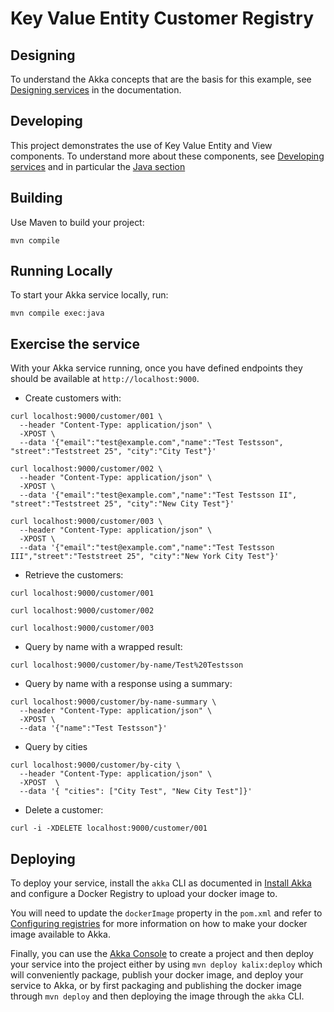# Key Value Entity Customer Registry

## Designing

To understand the Akka concepts that are the basis for this example, see [Designing services](https://docs.kalix.io/java/development-process.html) in the documentation.

## Developing

This project demonstrates the use of Key Value Entity and View components.
To understand more about these components, see [Developing services](https://docs.kalix.io/services/)
and in particular the [Java section](https://docs.kalix.io/java/)

## Building

Use Maven to build your project:

```shell
mvn compile
```

## Running Locally

To start your Akka service locally, run:

```shell
mvn compile exec:java
```


## Exercise the service

With your Akka service running, once you have defined endpoints they should be available at `http://localhost:9000`.

* Create customers with:

```shell
curl localhost:9000/customer/001 \
  --header "Content-Type: application/json" \
  -XPOST \
  --data '{"email":"test@example.com","name":"Test Testsson", "street":"Teststreet 25", "city":"City Test"}'
```

```shell
curl localhost:9000/customer/002 \
  --header "Content-Type: application/json" \
  -XPOST \
  --data '{"email":"test@example.com","name":"Test Testsson II", "street":"Teststreet 25", "city":"New City Test"}'
```


```shell
curl localhost:9000/customer/003 \
  --header "Content-Type: application/json" \
  -XPOST \
  --data '{"email":"test@example.com","name":"Test Testsson III","street":"Teststreet 25", "city":"New York City Test"}'
```

* Retrieve the customers:

```shell
curl localhost:9000/customer/001 
```

```shell
curl localhost:9000/customer/002
```

```shell
curl localhost:9000/customer/003
```

* Query by name with a wrapped result:

```shell
curl localhost:9000/customer/by-name/Test%20Testsson
```

* Query by name with a response using a summary:

```shell
curl localhost:9000/customer/by-name-summary \
  --header "Content-Type: application/json" \
  -XPOST \
  --data '{"name":"Test Testsson"}'
```

* Query by cities
```shell
curl localhost:9000/customer/by-city \
  --header "Content-Type: application/json" \
  -XPOST  \
  --data '{ "cities": ["City Test", "New City Test"]}'
```

* Delete a customer:

```shell
curl -i -XDELETE localhost:9000/customer/001
```

## Deploying

To deploy your service, install the `akka` CLI as documented in
[Install Akka](https://docs.kalix.io/kalix/install-kalix.html)
and configure a Docker Registry to upload your docker image to.

You will need to update the `dockerImage` property in the `pom.xml` and refer to
[Configuring registries](https://doc.akka.io/operations/container-registries.html)
for more information on how to make your docker image available to Akka.

Finally, you can use the [Akka Console](https://console.kalix.io)
to create a project and then deploy your service into the project either by using `mvn deploy kalix:deploy` which
will conveniently package, publish your docker image, and deploy your service to Akka, or by first packaging and
publishing the docker image through `mvn deploy` and then deploying the image
through the `akka` CLI.
